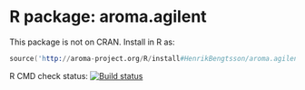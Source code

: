 # R package: aroma.agilent

This package is not on CRAN.  Install in R as:

```s
source('http://aroma-project.org/R/install#HenrikBengtsson/aroma.agilent')
```
 
R CMD check status: <a href="https://travis-ci.org/HenrikBengtsson/aroma.agilent"><img src="https://travis-ci.org/HenrikBengtsson/aroma.agilent.svg?branch=master" alt="Build status"></a>
